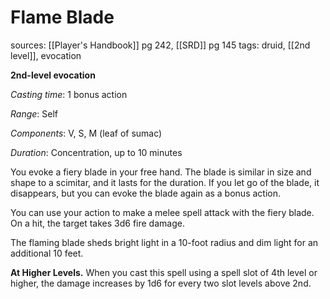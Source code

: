 # Flame Blade
sources: [[Player's Handbook]] pg 242, [[SRD]] pg 145
tags: druid, [[2nd level]], evocation

**2nd-level evocation**

*Casting time*: 1 bonus action

*Range*: Self

*Components*: V, S, M (leaf of sumac)

*Duration*: Concentration, up to 10 minutes

You evoke a fiery blade in your free hand. The blade is similar in size and shape to a scimitar, and it lasts for the duration. If you let go of the blade, it disappears, but you can evoke the blade again as a bonus action.

You can use your action to make a melee spell attack with the fiery blade. On a hit, the target takes 3d6 fire damage.

The flaming blade sheds bright light in a 10-foot radius and dim light for an additional 10 feet.

**At Higher Levels.** When you cast this spell using a spell slot of 4th level or higher, the damage increases by 1d6 for every two slot levels above 2nd.
